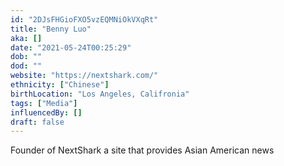 ```yaml
---
id: "2DJsFHGioFXO5vzEQMNiOkVXqRt"
title: "Benny Luo"
aka: []
date: "2021-05-24T00:25:29"
dob: ""
dod: ""
website: "https://nextshark.com/"
ethnicity: ["Chinese"]
birthLocation: "Los Angeles, Califronia"
tags: ["Media"]
influencedBy: []
draft: false
---
```


Founder of NextShark a site that provides Asian American news

